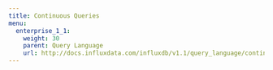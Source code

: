 ```yaml
---
title: Continuous Queries
menu:
  enterprise_1_1:
    weight: 30
    parent: Query Language
    url: http://docs.influxdata.com/influxdb/v1.1/query_language/continuous_queries/
---
```

